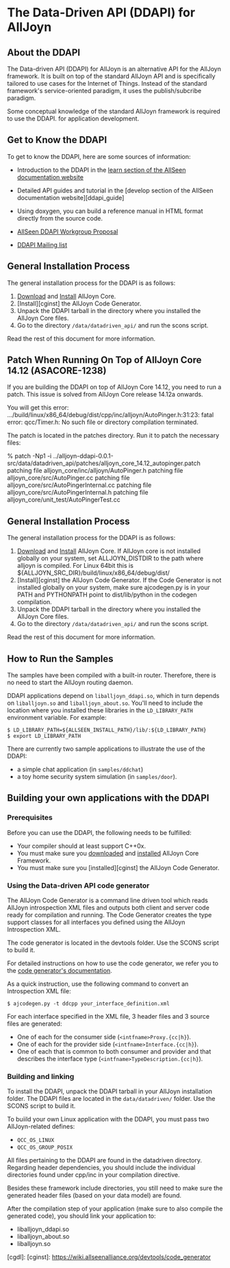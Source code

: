 # The Data-Driven API (DDAPI) for AllJoyn

## About the DDAPI

The Data-driven API (DDAPI) for AllJoyn is an alternative API for the AllJoyn
framework. It is built on top of the standard AllJoyn API and  is specifically
tailored to use cases for the Internet of Things. Instead of the standard
framework's service-oriented paradigm, it uses the publish/subcribe paradigm.

Some conceptual knowledge of the standard AllJoyn framework is required to use the DDAPI.
for application development.

## Get to Know the DDAPI

To get to know the DDAPI, here are some sources of information:

* Introduction to the DDAPI in the [learn section of the AllSeen documentation website][ddapi_intro]

* Detailed API guides and tutorial in the [develop section of the AllSeen documentation website][ddapi_guide]

* Using doxygen, you can build a reference manual in HTML format directly from
  the source code.

* [AllSeen DDAPI Workgroup Proposal](https://wiki.allseenalliance.org/tsc/technical_steering_committee/proposals/simplifiedapi)

* [DDAPI Mailing list](https://lists.allseenalliance.org/mailman/listinfo/allseen-datadriven)

## General Installation Process

The general installation process for the DDAPI is as follows:

1. [Download][ajdl] and [Install][ajinst] AllJoyn Core.
2. [Install][cginst] the AllJoyn Code Generator.
3. Unpack the DDAPI tarball in the directory where you installed the AllJoyn Core files.
4. Go to the directory `/data/datadriven_api/` and run the scons script.

Read the rest of this document for more information.

## Patch When Running On Top of AllJoyn Core 14.12 (ASACORE-1238)

If you are building the DDAPI on top of AllJoyn Core 14.12, you need to run a patch. This issue is solved from AllJoyn Core release 14.12a onwards.

You will get this error:
.../build/linux/x86_64/debug/dist/cpp/inc/alljoyn/AutoPinger.h:31:23: fatal error: qcc/Timer.h: No such file or directory
compilation terminated.

The patch is located in the patches directory. Run it to patch the necessary files:

% patch -Np1 -i ../alljoyn-ddapi-0.0.1-src/data/datadriven_api/patches/alljoyn_core_14.12_autopinger.patch
patching file alljoyn_core/inc/alljoyn/AutoPinger.h
patching file alljoyn_core/src/AutoPinger.cc
patching file alljoyn_core/src/AutoPingerInternal.cc
patching file alljoyn_core/src/AutoPingerInternal.h
patching file alljoyn_core/unit_test/AutoPingerTest.cc

## General Installation Process

The general installation process for the DDAPI is as follows:

1. [Download][ajdl] and [Install][ajinst] AllJoyn Core.
   If AllJoyn core is not installed globally on your system, set ALLJOYN_DISTDIR
   to the path where alljoyn is compiled. For Linux 64bit this is ${ALLJOYN_SRC_DIR}/build/linux/x86_64/debug/dist/
2. [Install][cginst] the AllJoyn Code Generator.
   If the Code Generator is not installed globally on your system, make sure ajcodegen.py is in your PATH and
   PYTHONPATH point to dist/lib/python in the codegen compilation.
3. Unpack the DDAPI tarball in the directory where you installed the AllJoyn Core files.
4. Go to the directory `/data/datadriven_api/` and run the scons script.

Read the rest of this document for more information. 
 
## How to Run the Samples

The samples have been compiled with a built-in router. Therefore, there is no
need to start the AllJoyn routing daemon.

DDAPI applications depend on `liballjoyn_ddapi.so`, which in turn depends on
`liballjoyn.so` and `liballjoyn_about.so`. You'll need to include the location
where you installed these libraries in the `LD_LIBRARY_PATH` environment
variable. For example:

    $ LD_LIBRARY_PATH=${ALLSEEN_INSTALL_PATH}/lib/:${LD_LIBRARY_PATH}
    $ export LD_LIBRARY_PATH

There are currently two sample applications to illustrate the use of the DDAPI:

* a simple chat application (in `samples/ddchat`)
* a toy home security system simulation (in `samples/door`).

## Building your own applications with the DDAPI

### Prerequisites

Before you can use the DDAPI, the following needs to be fulfilled:

* Your compiler should at least support C++0x.
* You must make sure you [downloaded][ajdl] and [installed][ajinst] AllJoyn Core Framework.
* You must make sure you [installed][cginst] the AllJoyn Code Generator.

### Using the Data-driven API code generator

The AllJoyn Code Generator is a command line driven tool which reads AllJoyn introspection XML files
and outputs both client and server code ready for compilation and running. The Code Generator creates
the type support classes for all interfaces you defined using the AllJoyn Introspection XML. 

The code generator is located in the devtools folder. Use the SCONS script to build it.

For detailed instructions on how to use the code generator, we refer you to the
[code generator's documentation][codegen].

As a quick instruction, use the following command to convert an Introspection XML file:

`$ ajcodegen.py -t ddcpp your_interface_definition.xml`

For each interface specified in the XML file, 3 header files and 3 source files
are generated:

* One of each for the consumer side (`<intfname>Proxy.{cc|h}`).
* One of each for the provider side (`<intfname>Interface.{cc|h}`).
* One of each that is common to both consumer and provider and that
  describes the interface type (`<intfname>TypeDescription.{cc|h}`).

### Building and linking

To install the DDAPI, unpack the DDAPI tarball in your AllJoyn installation folder. The
DDAPI files are located in the `data/datadriven/` folder. Use the SCONS script to build it.

To buiild your own Linux application with the DDAPI, you must pass two AllJoyn-related defines:

* `QCC_OS_LINUX`
* `QCC_OS_GROUP_POSIX`

All files pertaining to the DDAPI are found in the datadriven directory.
Regarding header dependencies, you should include the individual directories
found under cpp/inc in your compilation directive.

Besides these framework include directories, you still need to make sure the
generated header files (based on your data model) are found.

After the compilation step of your application (make sure to also compile
the generated code), you should link your application to:

* liballjoyn_ddapi.so
* liballjoyn_about.so
* liballjoyn.so

[ddapi_intro]: https://allseenalliance.org/developers/learn/ddapi
[ddapi-guide]: http://allseenalliance.org/developers/develop/api-guide/ddapi
[codegen]: https://wiki.allseenalliance.org/devtools/code_generator

[ajdl]: https://allseenalliance.org/developers/download
[ajinst]: https://wiki.allseenalliance.org/develop/building_and_running

[cgdl]: 
[cginst]: https://wiki.allseenalliance.org/devtools/code_generator
